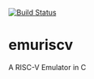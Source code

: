 [![Build Status](https://dev.azure.com/jurajborza/emuriscv/_apis/build/status/jborza.emuriscv?branchName=master)](https://dev.azure.com/jurajborza/emuriscv/_build/latest?definitionId=1&branchName=master)

# emuriscv
A RISC-V Emulator in C
